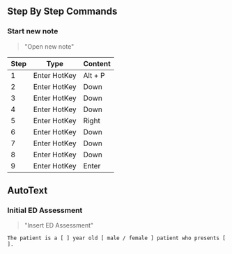 ## Step By Step Commands

### Start new note

> "Open new note"

Step | Type | Content
------------ | ------------- | ------------- 
1 | Enter HotKey | Alt + P
2 | Enter HotKey | Down
3 | Enter HotKey | Down
4 | Enter HotKey | Down
5 | Enter HotKey | Right
6 | Enter HotKey | Down
7 | Enter HotKey | Down
8 | Enter HotKey | Down
9 | Enter HotKey | Enter

## AutoText

### Initial ED Assessment

> "Insert ED Assessment"

```
The patient is a [ ] year old [ male / female ] patient who presents [ ].
```
